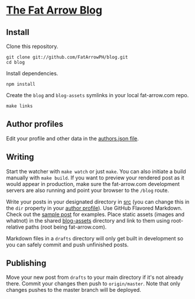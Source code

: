 # [The Fat Arrow Blog](http://fat-arrow.com/blog)

## Install
Clone this repository.
```
git clone git://github.com/FatArrowPH/blog.git
cd blog
```

Install dependencies.
```
npm install
```

Create the `blog` and `blog-assets` symlinks in your local fat-arrow.com repo.
```
make links
```


## Author profiles
Edit your profile and other data in the [authors.json file](src/authors.json).


## Writing
Start the watcher with `make watch` or just `make`. You can also initiate a build manually with `make build`. If you want to preview your rendered post as it would appear in production, make sure the fat-arrow.com development servers are also running and point your browser to the `/blog` route.

Write your posts in your designated directory in [src](src) (you can change this in the `dir` property in your [author profile](#author-profiles)). Use GitHub Flavored Markdown. Check out the [sample post](src/_sample-post.md) for examples. Place static assets (images and whatnot) in the shared [blog-assets](src/blog-assets) directory and link to them using root-relative paths (root being fat-arrow.com).

Markdown files in a `drafts` directory will only get built in development so you can safely commit and push unfinished posts.


## Publishing
Move your new post from `drafts` to your main directory if it's not already there. Commit your changes then push to `origin/master`. Note that only changes pushes to the master branch will be deployed.
